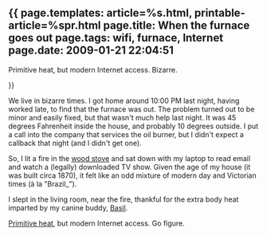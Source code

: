 {{
page.templates: article=%s.html, printable-article=%spr.html
page.title: When the furnace goes out
page.tags: wifi, furnace, Internet
page.date: 2009-01-21 22:04:51
---
Primitive heat, but modern Internet access. Bizarre.


}}

We live in bizarre times. I got home around 10:00 PM last night,
having worked late, to find that the furnace was out. The problem
turned out to be minor and easily fixed, but that wasn't much help
last night. It was 45 degrees Fahrenheit inside the house, and
probably 10 degrees outside. I put a call into the company that
services the oil burner, but I didn't expect a callback that night
(and I didn't get one).

So, I lit a fire in the [wood stove][]
and sat down with my laptop to read email and watch a (legally)
downloaded TV show. Given the age of my house (it was built circa
1870), it felt like an odd mixture of modern day and Victorian
times (à la "Brazil\_").

I slept in the living room, near the fire, thankful for the extra
body heat imparted by my canine buddy,
[Basil][].

[Primitive heat][], but
modern Internet access. Go figure.

[wood stove]: http://www.regency-fire.com/
[Basil]: http://www.clapper.org/menagerie/basil-1.jpg
[Primitive heat]: http://www.ssrsi.org/sr2/Heat/primheat.htm
